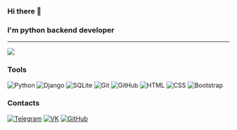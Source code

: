 ### Hi there 👋

### I'm python backend developer

<hr>

![](http://github-profile-summary-cards.vercel.app/api/cards/profile-details?username=germynic31&theme=discord_old_blurple)

### Tools
![Python](https://img.shields.io/badge/-Python-333?style=for-the-badge&logo=python)
![Django](https://img.shields.io/badge/-Django-333?style=for-the-badge&logo=django&logoColor=008500)
![SQLite](https://img.shields.io/badge/-SQLite-333?style=for-the-badge&logo=SQLite&logoColor=blue)
![Git](https://img.shields.io/badge/-Git-333?style=for-the-badge&logo=Git)
![GitHub](https://img.shields.io/badge/-GitHub-333?style=for-the-badge&logo=GitHub)
![HTML](https://img.shields.io/badge/-HTML-333?style=for-the-badge&logo=html5)
![CSS](https://img.shields.io/badge/-CSS-333?style=for-the-badge&logo=css3&logoColor=blue)
![Bootstrap](https://img.shields.io/badge/-Bootstrap-333?style=for-the-badge&logo=Bootstrap)

### Contacts
[![Telegram](https://img.shields.io/badge/-Telegram-333?style=for-the-badge&logo=telegram&logoColor=27A0D9)](https://t.me/germynic)
[![VK](https://img.shields.io/badge/-VK-333?style=for-the-badge&logo=Vk&logoColor=27A0D9)](https://vk.com/warden00)
[![GitHub](https://img.shields.io/badge/-GitHub-333?style=for-the-badge&logo=GitHub&logoColor=fff)](https://github.com/morphIsmail)
